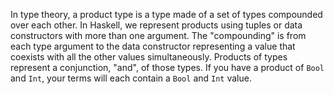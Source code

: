 In type theory, a product type is a type made of a set of types compounded over each other. In Haskell, we represent products using tuples or data constructors with more than one argument. The "compounding" is from each type argument to the data constructor representing a value that coexists with all the other values simultaneously. Products of types represent a conjunction, "and", of those types. If you have a product of `Bool` and `Int`, your terms will each contain a `Bool` and `Int` value.

